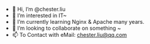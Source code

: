 - 👋 Hi, I’m @chester.liu
- 👀 I’m interested in IT~
- 🌱 I’m currently learning Nginx & Apache many years.
- 💞️ I’m looking to collaborate on something ~
- 📫 To Contact with eMail: chester.liu@qq.com 

<!---
chester-cl-liu/chester-cl-liu is a ✨ special ✨ repository because its `README.md` (this file) appears on your GitHub profile.
You can click the Preview link to take a look at your changes.
--->
